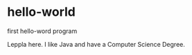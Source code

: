 # hello-world
first hello-word program

Leppla here. I like Java and have a Computer Science Degree.
